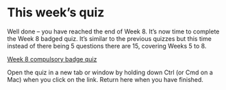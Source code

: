 # This week’s quiz


Well done – you have reached the end of Week 8. It’s now time to complete the Week 8 badged quiz. It’s similar to the previous quizzes but this time instead of there being 5 questions there are 15, covering Weeks 5 to 8.

[Week 8 compulsory badge quiz](https://www.open.edu/openlearn/ocw/mod/quiz/view.php?id=96970)

Open the quiz in a new tab or window by holding down Ctrl (or Cmd on a Mac) when you click on the link. Return here when you have finished.

